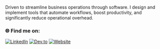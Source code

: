 Driven to streamline business operations through software. I design and implement tools that automate workflows, boost productivity, and significantly reduce operational overhead.

### 🌐 Find me on:
[![LinkedIn](https://img.shields.io/badge/LinkedIn-Connect-blue?style=for-the-badge&logo=linkedin)](https://www.linkedin.com/in/jarrydleepatel/) 
[![Dev.to](https://img.shields.io/badge/Dev.to-Follow-black?style=for-the-badge&logo=dev.to)](https://dev.to/jarrydleepatel) 
[![Website](https://img.shields.io/badge/My%20Website-jarrydleepatel.github.io-blue?style=for-the-badge&logo=google-chrome)](https://jarrydleepatel.github.io) 

